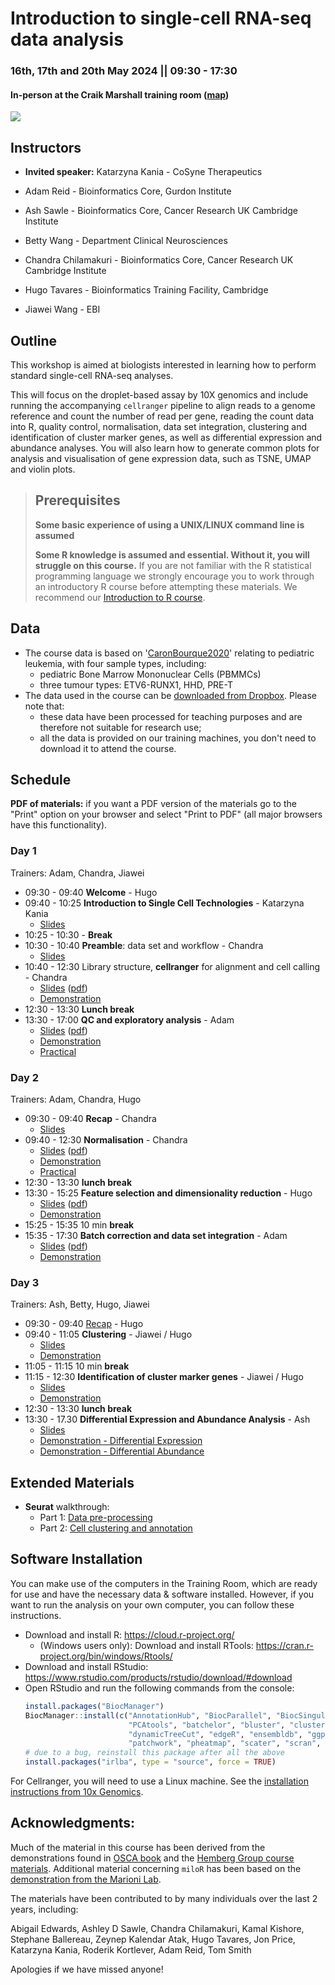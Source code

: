 # Introduction to single-cell RNA-seq data analysis

### 16th, 17th and 20th May 2024 || 09:30 - 17:30
#### In-person at the Craik Marshall training room ([map](https://maps.app.goo.gl/wJLCDC7XU67vUrEF7))

![](UnivCambridge_ScRnaSeqIntro_Base/Images/uniOfCamCrukLogos.png)

## Instructors

* **Invited speaker:** Katarzyna Kania - CoSyne Therapeutics

* Adam Reid - Bioinformatics Core, Gurdon Institute
* Ash Sawle - Bioinformatics Core, Cancer Research UK Cambridge Institute
* Betty Wang - Department Clinical Neurosciences
* Chandra Chilamakuri - Bioinformatics Core, Cancer Research UK Cambridge Institute
* Hugo Tavares - Bioinformatics Training Facility, Cambridge
* Jiawei Wang - EBI


## Outline

This workshop is aimed at biologists interested in learning how to perform
standard single-cell RNA-seq analyses.

This will focus on the droplet-based assay by 10X genomics and include running
the accompanying `cellranger` pipeline to align reads to a genome reference and
count the number of read per gene, reading the count data into R, quality control,
normalisation, data set integration, clustering and identification of cluster
marker genes, as well as differential expression and abundance analyses.
You will also learn how to generate common plots for analysis and visualisation
of gene expression data, such as TSNE, UMAP and violin plots.

> ## Prerequisites
>
> __**Some basic experience of using a UNIX/LINUX command line is assumed**__
>
> __**Some R knowledge is assumed and essential. Without it, you
> will struggle on this course.**__
> If you are not familiar with the R statistical programming language we
> strongly encourage you to work through an introductory R course before
> attempting these materials.
> We recommend our [Introduction to R course](https://bioinformatics-core-shared-training.github.io/r-intro/).

## Data

* The course data is based on '[CaronBourque2020](https://www.nature.com/articles/s41598-020-64929-x)'
  relating to pediatric leukemia, with four sample types, including:
  * pediatric Bone Marrow Mononuclear Cells (PBMMCs)
  * three tumour types: ETV6-RUNX1, HHD, PRE-T  
* The data used in the course can be [downloaded from Dropbox](https://www.dropbox.com/scl/fo/9uu4iuapr60jfu2bvggdz/h?rlkey=64vrtse3lm8eb3zu9ovlxdp1a&st=t9e1bm9x&dl=0). Please note that:
  * these data have been processed for teaching purposes and are therefore not suitable for research use;
  * all the data is provided on our training machines, you don't need to download it to attend the course.

## Schedule

**PDF of materials:** if you want a PDF version of the materials go to the "Print" option on your browser and select "Print to PDF" (all major browsers have this functionality).

### Day 1

Trainers: Adam, Chandra, Jiawei

* 09:30 - 09:40 **Welcome** - Hugo
* 09:40 - 10:25 **Introduction to Single Cell Technologies** - Katarzyna Kania
    + [Slides](UnivCambridge_ScRnaSeqIntro_Base/Slides/01_Introduction.pdf)
* 10:25 - 10:30 - **Break**
* 10:30 - 10:40 **Preamble**: data set and workflow - Chandra
    + [Slides](UnivCambridge_ScRnaSeqIntro_Base/Slides/02_PreambleSlides.html)
* 10:40 - 12:30 Library structure, **cellranger** for alignment and cell calling - Chandra
    + [Slides](UnivCambridge_ScRnaSeqIntro_Base/Slides/03_CellRangerSlides.html) \([pdf](UnivCambridge_ScRnaSeqIntro_Base/Slides/03_CellRangerSlides.pdf)\)
    + [Demonstration](UnivCambridge_ScRnaSeqIntro_Base/Markdowns/03_CellRanger.html)
* 12:30 - 13:30 **Lunch break**
* 13:30 - 17:00 **QC and exploratory analysis** - Adam
    + [Slides](UnivCambridge_ScRnaSeqIntro_Base/Slides/04_QualityControlSlides.html) \([pdf](UnivCambridge_ScRnaSeqIntro_Base/Slides/04_QualityControlSlides.pdf)\)
    + [Demonstration](UnivCambridge_ScRnaSeqIntro_Base/Markdowns/04_Preprocessing_And_QC.html)
        <!-- + [Demo live script](live_scripts/04_demonstration_live_script.R) -->
    + [Practical](UnivCambridge_ScRnaSeqIntro_Base/Markdowns/04_Preprocessing_And_QC.Exercise.html)  
        <!-- + [Exercise live script](live_scripts/04_exercise_live_script.R) -->

### Day 2

Trainers: Adam, Chandra, Hugo

* 09:30 - 09:40 **Recap** - Chandra
    + [Slides](UnivCambridge_ScRnaSeqIntro_Base/Slides/00_Day1_Recap.html)
* 09:40 - 12:30 **Normalisation** - Chandra
    + [Slides](UnivCambridge_ScRnaSeqIntro_Base/Slides/05_NormalisationSlides.html) \([pdf](UnivCambridge_ScRnaSeqIntro_Base/Slides/05_NormalisationSlides.pdf)\)
    + [Demonstration](UnivCambridge_ScRnaSeqIntro_Base/Markdowns/05_Normalisation.html)    
    + [Practical](UnivCambridge_ScRnaSeqIntro_Base/Markdowns/05_Normalisation_exercises.html)
* 12:30 - 13:30 **lunch break**
* 13:30 - 15:25 **Feature selection and dimensionality reduction** - Hugo
    + [Slides](UnivCambridge_ScRnaSeqIntro_Base/Slides/06_FeatureSelectionAndDimensionalityReduction_slides.html) \([pdf](UnivCambridge_ScRnaSeqIntro_Base/Slides/06_FeatureSelectionAndDimensionalityReduction_slides.pdf)\)
    + [Demonstration](UnivCambridge_ScRnaSeqIntro_Base/Markdowns/06_FeatureSelectionAndDimensionalityReduction.html)
* 15:25 - 15:35 10 min **break**
* 15:35 - 17:30 **Batch correction and data set integration** - Adam
    + [Slides](UnivCambridge_ScRnaSeqIntro_Base/Slides/07_DataIntegrationAndBatchCorrectionSlides.html) \([pdf](UnivCambridge_ScRnaSeqIntro_Base/Slides/07_DataIntegrationAndBatchCorrectionSlides.pdf)\)
    + [Demonstration](UnivCambridge_ScRnaSeqIntro_Base/Markdowns/07_Dataset_Integration.html)

### Day 3

Trainers: Ash, Betty, Hugo, Jiawei

* 09:30 - 09:40 [Recap](https://jamboard.google.com/d/1DQtPrmsSBBk_r63rMDQu60yAoYnwK-PVFnH5P2aWXnw/edit?usp=sharing) - Hugo
* 09:40 - 11:05 **Clustering** - Jiawei / Hugo
    + [Slides](UnivCambridge_ScRnaSeqIntro_Base/Slides/08_ClusteringSlides.html)
    + [Demonstration](UnivCambridge_ScRnaSeqIntro_Base/Markdowns/08_Clustering.html)
* 11:05 - 11:15 10 min **break**
* 11:15 - 12:30 **Identification of cluster marker genes** - Jiawei / Hugo
    + [Slides](UnivCambridge_ScRnaSeqIntro_Base/Slides/09_ClusterMarkerGenes.html)
    + [Demonstration](UnivCambridge_ScRnaSeqIntro_Base/Markdowns/09_Cluster_Marker_Genes.html)
* 12:30 - 13:30 **lunch break**
* 13:30 - 17.30 **Differential Expression and Abundance Analysis** - Ash
    + [Slides](UnivCambridge_ScRnaSeqIntro_Base/Slides/10_DifferentialExpressionAndAbundance.pdf) 
    + [Demonstration - Differential Expression](UnivCambridge_ScRnaSeqIntro_Base/Markdowns/10_Differential_Expression.html)
    + [Demonstration - Differential Abundance](UnivCambridge_ScRnaSeqIntro_Base/Markdowns/11_Differential_Abundance.html)


## Extended Materials

* **Seurat** walkthrough:
  * Part 1: [Data pre-processing](UnivCambridge_ScRnaSeqIntro_Base/Markdowns/101-seurat_part1.html)
  * Part 2: [Cell clustering and annotation](UnivCambridge_ScRnaSeqIntro_Base/Markdowns/101-seurat_part2.html)


## Software Installation

You can make use of the computers in the Training Room, which are ready for use and have the necessary data & software installed.
However, if you want to run the analysis on your own computer, you can follow these instructions.

* Download and install R: https://cloud.r-project.org/
  * (Windows users only): Download and install RTools: https://cran.r-project.org/bin/windows/Rtools/
* Download and install RStudio: https://www.rstudio.com/products/rstudio/download/#download
* Open RStudio and run the following commands from the console:
    ```r
    install.packages("BiocManager")
    BiocManager::install(c("AnnotationHub", "BiocParallel", "BiocSingular", "DropletUtils", 
                           "PCAtools", "batchelor", "bluster", "cluster", "clustree", 
                           "dynamicTreeCut", "edgeR", "ensembldb", "ggplot2", "igraph", 
                           "patchwork", "pheatmap", "scater", "scran", "miloR", "tidyverse"))
    # due to a bug, reinstall this package after all the above
    install.packages("irlba", type = "source", force = TRUE)
    ```

For Cellranger, you will need to use a Linux machine.
See the [installation instructions from 10x Genomics](https://support.10xgenomics.com/single-cell-gene-expression/software/pipelines/latest/installation).


## Acknowledgments:

Much of the material in this course has been derived from the demonstrations found in
[OSCA book](https://bioconductor.org/books/release/OSCA/)
and the [Hemberg Group course materials](https://www.singlecellcourse.org/). Additional material concerning `miloR` has been based on the [demonstration from the Marioni Lab](https://marionilab.github.io/miloR/articles/milo_demo.html).

The materials have been contributed to by many individuals over the last 2 years, including:

Abigail Edwards, Ashley D Sawle, Chandra Chilamakuri, Kamal Kishore, Stephane Ballereau, Zeynep Kalendar Atak, Hugo Tavares, Jon Price, Katarzyna Kania, Roderik Kortlever, Adam Reid, Tom Smith

Apologies if we have missed anyone!
